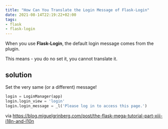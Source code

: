 ```yaml
---
title: "How Can You Translate the Login Message of Flask-Login"
date: 2021-08-14T22:19:22+02:00
tags:
- flask
- flask-login
---
```


When you use **Flask-Login**,
the default login message comes from the plugin.

This means - you do no set it, you cannot translate it.

## solution

Set the very same (or a different) message!

```python
login = LoginManager(app)
login.login_view = 'login'
login.login_message = _l('Please log in to access this page.')
```

via https://blog.miguelgrinberg.com/post/the-flask-mega-tutorial-part-xiii-i18n-and-l10n
